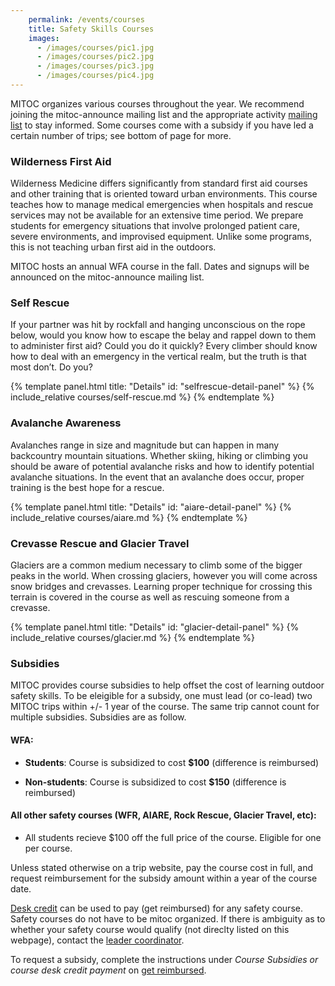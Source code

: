 ```yaml
---
    permalink: /events/courses
    title: Safety Skills Courses
    images:
      - /images/courses/pic1.jpg
      - /images/courses/pic2.jpg
      - /images/courses/pic3.jpg
      - /images/courses/pic4.jpg
---
```


MITOC organizes various courses throughout the year. We recommend joining the mitoc-announce mailing list and the appropriate activity [mailing list](/mailing-lists) to stay informed. Some courses come with a subsidy if you have led a certain number of trips; see bottom of page for more.

### Wilderness First Aid

Wilderness Medicine differs significantly from standard first aid courses and other training that is oriented toward urban environments. This course teaches how to manage medical emergencies when hospitals and rescue services may not be available for an extensive time period. We prepare students for emergency situations that involve prolonged patient care, severe environments, and improvised equipment. Unlike some programs, this is not teaching urban first aid in the outdoors.

MITOC hosts an annual WFA course in the fall. Dates and signups will be announced on the mitoc-announce mailing list.

### Self Rescue

If your partner was hit by rockfall and hanging unconscious on the rope below, would you know how to escape the belay and rappel down to them to administer first aid? Could you do it quickly? Every climber should know how to deal with an emergency in the vertical realm, but the truth is that most don’t. Do you?

{% template panel.html title: "Details" id: "selfrescue-detail-panel" %}
  {% include_relative courses/self-rescue.md %}
{% endtemplate %}

### Avalanche Awareness

Avalanches range in size and magnitude but can happen in many backcountry mountain situations. Whether skiing, hiking or climbing you should be aware of potential avalanche risks and how to identify potential avalanche situations. In the event that an avalanche does occur, proper training is the best hope for a rescue.

{% template panel.html title: "Details" id: "aiare-detail-panel" %}
  {% include_relative courses/aiare.md %}
{% endtemplate %}

### Crevasse Rescue and Glacier Travel

Glaciers are a common medium necessary to climb some of the bigger peaks in the world. When crossing glaciers, however you will come across snow bridges and crevasses. Learning proper technique for crossing this terrain is covered in the course as well as rescuing someone from a crevasse.

{% template panel.html title: "Details" id: "glacier-detail-panel" %}
  {% include_relative courses/glacier.md %}
{% endtemplate %}


### Subsidies

MITOC provides course subsidies to help offset the cost of learning outdoor safety skills.
To be eleigible for a subsidy, one must lead (or co-lead) two MITOC trips within +/- 1 year of the course. The same trip cannot count for multiple subsidies. Subsidies are as follow.

#### WFA: 
+ **Students**: Course is subsidized to cost **$100** (difference is reimbursed)

+ **Non-students**: Course is subsidized to cost **$150** (difference is reimbursed)

#### All other safety courses (WFR, AIARE, Rock Rescue, Glacier Travel, etc):
+ All students recieve $100 off the full price of the course. Eligible for one per course.



Unless stated otherwise on a trip website, pay the course cost in full, and request reimbursement for the subsidy amount within a year of the course date. 

[Desk credit](/get-involved/become-desk-worker) can be used to pay (get reimbursed) for any safety course. Safety courses do not have to be mitoc organized. If there is ambiguity as to whether your safety course would qualify (not direclty listed on this webpage), contact the [leader coordinator](/about/officers). 

To request a subsidy, complete the instructions under *Course Subsidies or course desk credit payment* on [get reimbursed](/about/get-reimbursed).
